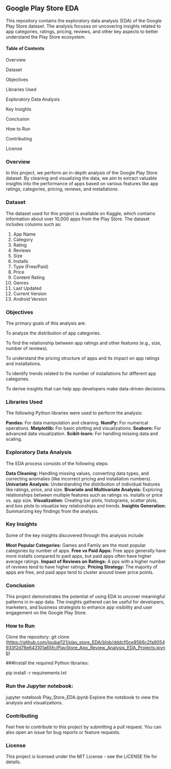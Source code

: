 ## Google Play Store EDA
This repository contains the exploratory data analysis (EDA) of the Google Play Store dataset. The analysis focuses on uncovering insights related to app categories, ratings, pricing, reviews, and other key aspects to better understand the Play Store ecosystem.

#### Table of Contents
Overview

Dataset

Objectives

Libraries Used

Exploratory Data Analysis

Key Insights

Conclusion

How to Run

Contributing

License

### Overview
In this project, we perform an in-depth analysis of the Google Play Store dataset. By cleaning and visualizing the data, we aim to extract valuable insights into the performance of apps based on various features like app ratings, categories, pricing, reviews, and installations.

### Dataset
The dataset used for this project is available on Kaggle, which contains information about over 10,000 apps from the Play Store. The dataset includes columns such as:

1. App Name
2. Category
3. Rating
4. Reviews
5. Size
6. Installs
7. Type (Free/Paid)
8. Price
9. Content Rating
10. Genres
11. Last Updated
12. Current Version
13. Android Version

### Objectives
The primary goals of this analysis are:

To analyze the distribution of app categories.

To find the relationship between app ratings and other features (e.g., size, number of reviews).

To understand the pricing structure of apps and its impact on app ratings and installations.

To identify trends related to the number of installations for different app categories.

To derive insights that can help app developers make data-driven decisions.

### Libraries Used
The following Python libraries were used to perform the analysis:

**Pandas:** For data manipulation and cleaning.
**NumPy:** For numerical operations.
**Matplotlib:** For basic plotting and visualizations.
**Seaborn:** For advanced data visualization.
**Scikit-learn:** For handling missing data and scaling.

### Exploratory Data Analysis
The EDA process consists of the following steps:

**Data Cleaning:** Handling missing values, converting data types, and correcting anomalies (like incorrect pricing and installation numbers).
**Univariate Analysis:** Understanding the distribution of individual features like ratings, price, and size.
**Bivariate and Multivariate Analysis:** Exploring relationships between multiple features such as ratings vs. installs or price vs. app size.
**Visualization:** Creating bar plots, histograms, scatter plots, and box plots to visualize key relationships and trends.
**Insights Generation:** Summarizing key findings from the analysis.

### Key Insights
Some of the key insights discovered through this analysis include:

**Most Popular Categories:** Games and Family are the most popular categories by number of apps.
**Free vs Paid Apps:** Free apps generally have more installs compared to paid apps, but paid apps often have higher average ratings.
**Impact of Reviews on Ratings:** A pps with a higher number of reviews tend to have higher ratings.
**Pricing Strategy:** The majority of apps are free, and paid apps tend to cluster around lower price points.

### Conclusion
This project demonstrates the potential of using EDA to uncover meaningful patterns in in-app data. The insights gathered can be useful for developers, marketers, and business strategists to enhance app visibility and user engagement on the Google Play Store.

### How to Run
Clone the repository:
git clone (https://github.com/Iqubal121/play_store_EDA/blob/dddcf0ce8566c2fa9054933f2d78e643101a65fc/PlayStore_App_Review_Analysis_EDA_Projects.ipynb)

###Install the required Python libraries:

pip install -r requirements.txt

### Run the Jupyter notebook:
jupyter notebook Play_Store_EDA.ipynb
Explore the notebook to view the analysis and visualizations.

### Contributing
Feel free to contribute to this project by submitting a pull request. You can also open an issue for bug reports or feature requests.

### License
This project is licensed under the MIT License - see the LICENSE file for details.




